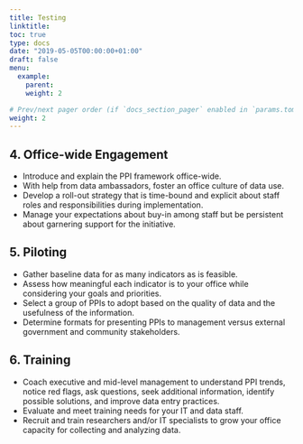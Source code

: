 ```yaml
---
title: Testing
linktitle:
toc: true
type: docs
date: "2019-05-05T00:00:00+01:00"
draft: false
menu:
  example:
    parent: 
    weight: 2

# Prev/next pager order (if `docs_section_pager` enabled in `params.toml`)
weight: 2
---
```


## 4. Office-wide Engagement

- Introduce and explain the PPI framework office-wide. 
- With help from data ambassadors, foster an office culture of data use. 
- Develop a roll-out strategy that is time-bound and explicit about staff roles and responsibilities during implementation. 
- Manage your expectations about buy-in among staff but be persistent about garnering support for the initiative.  

## 5. Piloting

- Gather baseline data for as many indicators as is feasible. 
- Assess how meaningful each indicator is to your office while considering your goals and priorities. 
- Select a group of PPIs to adopt based on the quality of data and the usefulness of the information. 
- Determine formats for presenting PPIs to management versus external government and community stakeholders. 

## 6. Training

- Coach executive and mid-level management to understand PPI trends, notice red flags, ask questions, seek additional information, identify possible solutions, and improve data entry practices.
- Evaluate and meet training needs for your IT and data staff.
- Recruit and train researchers and/or IT specialists to grow your office capacity for collecting and analyzing data. 

